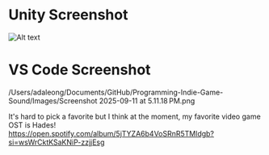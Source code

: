 # Unity Screenshot

<img title="a title" alt="Alt text" src="https://github.com/adaleong/Programming-Indie-Game-Sound/blob/main/Images/Screenshot%202025-09-11%20at%205.11.09%E2%80%AFPM.png?raw=true">

# VS Code Screenshot
/Users/adaleong/Documents/GitHub/Programming-Indie-Game-Sound/Images/Screenshot 2025-09-11 at 5.11.18 PM.png

It's hard to pick a favorite but I think at the moment, my favorite video game OST is Hades! https://open.spotify.com/album/5jTYZA6b4VoSRnR5TMldgb?si=wsWrCktKSaKNiP-zzjjEsg